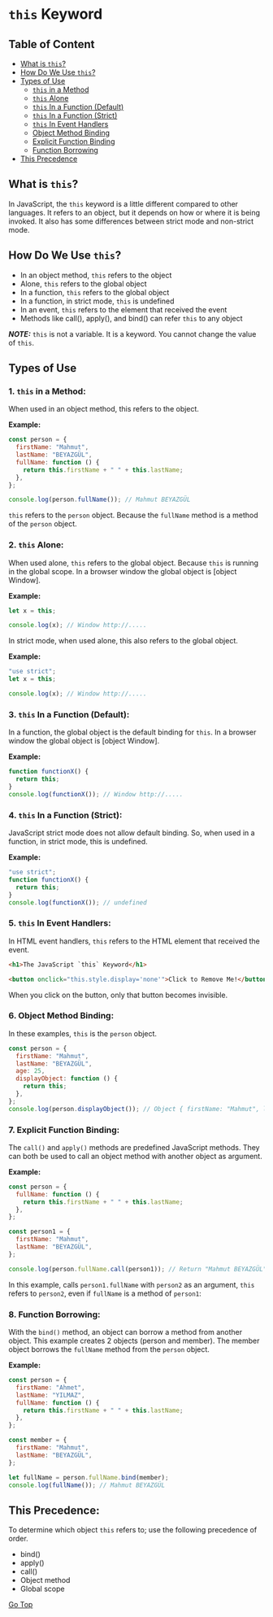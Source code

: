 # `this` Keyword

## Table of Content

- [What is `this`?](#what-is-this)
- [How Do We Use `this`?](#how-do-we-use-this)
- [Types of Use](#types-of-use)
  - [`this` in a Method](#1-this-in-a-method)
  - [`this` Alone](#2-this-alone)
  - [`this` In a Function (Default)](#3-this-in-a-function-default)
  - [`this` In a Function (Strict)](#4-this-in-a-function-strict)
  - [`this` In Event Handlers](#5-this-in-event-handlers)
  - [Object Method Binding](#6-object-method-binding)
  - [Explicit Function Binding](#7-explicit-function-binding)
  - [Function Borrowing](#8-function-borrowing)
- [This Precedence](#this-precedence)

## What is `this`?

In JavaScript, the `this` keyword is a little different compared to other languages. It refers to an object, but it depends on how or where it is being invoked. It also has some differences between strict mode and non-strict mode.

## How Do We Use `this`?

- In an object method, `this` refers to the object
- Alone, `this` refers to the global object
- In a function, `this` refers to the global object
- In a function, in strict mode, `this` is undefined
- In an event, `this` refers to the element that received the event
- Methods like call(), apply(), and bind() can refer `this` to any object

_**NOTE:**_ `this` is not a variable. It is a keyword. You cannot change the value of `this`.

## Types of Use

### 1. `this` in a Method:

When used in an object method, this refers to the object.

**Example:**

```js
const person = {
  firstName: "Mahmut",
  lastName: "BEYAZGÜL",
  fullName: function () {
    return this.firstName + " " + this.lastName;
  },
};

console.log(person.fullName()); // Mahmut BEYAZGÜL
```

`this` refers to the `person` object. Because the `fullName` method is a method of the `person` object.

### 2. `this` Alone:

When used alone, `this` refers to the global object. Because `this` is running in the global scope. In a browser window the global object is [object Window].

**Example:**

```js
let x = this;

console.log(x); // Window http://.....
```

In strict mode, when used alone, this also refers to the global object.

**Example:**

```js
"use strict";
let x = this;

console.log(x); // Window http://.....
```

### 3. `this` In a Function (Default):

In a function, the global object is the default binding for `this`. In a browser window the global object is [object Window].

**Example:**

```js
function functionX() {
  return this;
}
console.log(functionX()); // Window http://.....
```

### 4. `this` In a Function (Strict):

JavaScript strict mode does not allow default binding. So, when used in a function, in strict mode, this is undefined.

**Example:**

```js
"use strict";
function functionX() {
  return this;
}
console.log(functionX()); // undefined
```

### 5. `this` In Event Handlers:

In HTML event handlers, `this` refers to the HTML element that received the event.

```html
<h1>The JavaScript `this` Keyword</h1>

<button onclick="this.style.display='none'">Click to Remove Me!</button>
```

When you click on the button, only that button becomes invisible.

### 6. Object Method Binding:

In these examples, `this` is the `person` object.

```js
const person = {
  firstName: "Mahmut",
  lastName: "BEYAZGÜL",
  age: 25,
  displayObject: function () {
    return this;
  },
};
console.log(person.displayObject()); // Object { firstName: "Mahmut", lastName: "BEYAZGÜL", age: 25, displayObject: displayObject() }
```

### 7. Explicit Function Binding:

The `call()` and `apply()` methods are predefined JavaScript methods. They can both be used to call an object method with another object as argument.

**Example:**

```js
const person = {
  fullName: function () {
    return this.firstName + " " + this.lastName;
  },
};

const person1 = {
  firstName: "Mahmut",
  lastName: "BEYAZGÜL",
};

console.log(person.fullName.call(person1)); // Return "Mahmut BEYAZGÜL"
```

In this example, calls `person1.fullName` with `person2` as an argument, `this` refers to `person2`, even if `fullName` is a method of `person1`:

### 8. Function Borrowing:

With the `bind()` method, an object can borrow a method from another object. This example creates 2 objects (person and member). The member object borrows the `fullName` method from the `person` object.

**Example:**

```js
const person = {
  firstName: "Ahmet",
  lastName: "YILMAZ",
  fullName: function () {
    return this.firstName + " " + this.lastName;
  },
};

const member = {
  firstName: "Mahmut",
  lastName: "BEYAZGÜL",
};

let fullName = person.fullName.bind(member);
console.log(fullName()); // Mahmut BEYAZGÜL
```

## This Precedence:

To determine which object `this` refers to; use the following precedence of order.

- bind()
- apply()
- call()
- Object method
- Global scope

[Go Top](#this-keyword)
